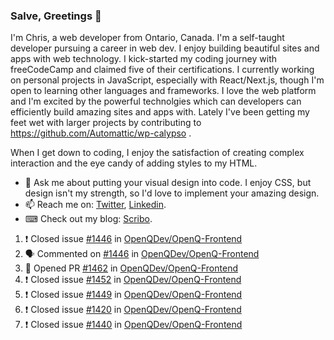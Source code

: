 ### Salve, Greetings 👋

I'm Chris, a web developer from Ontario, Canada. I'm a self-taught developer pursuing a career in web dev. I enjoy building beautiful sites and apps with web technology.
I kick-started my coding journey with freeCodeCamp and claimed five of their certifications.  I currently working on personal projects in JavaScript, especially with React/Next.js, though I'm open to learning other languages and frameworks. I love the web platform and I'm excited by the powerful technolgies which can developers can efficiently build amazing sites and apps with. Lately I've been getting my feet wet with larger projects by contributing to https://github.com/Automattic/wp-calypso .

When I get down to coding, I enjoy the satisfaction of creating complex interaction and the eye candy of adding styles to my HTML. 

- 💬 Ask me about putting your visual design into code. I enjoy CSS, but design isn't my strength, so I'd love to implement your amazing design.
- 📫 Reach me on: [Twitter](https://twitter.com/Christo28120856), [Linkedin](https://www.linkedin.com/in/christopher-stevers-07b9a5204/).
- ⌨ Check out my blog: [Scribo](https://christopherstevers.cf).
<!--
**Christopher-Stevers/Christopher-Stevers** is a ✨ _special_ ✨ repository because its `README.md` (this file) appears on your GitHub profile.

Here are some ideas to get you started:

- 🔭 I’m currently working on ...
- 🌱 I’m currently learning ...
- 👯 I’m looking to collaborate on ...
- 🤔 I’m looking for help with ...
- 😄 Pronouns: ...
- ⚡ Fun fact: ...
-->

<!--START_SECTION:activity-->
1. ❗️ Closed issue [#1446](https://github.com/OpenQDev/OpenQ-Frontend/issues/1446) in [OpenQDev/OpenQ-Frontend](https://github.com/OpenQDev/OpenQ-Frontend)
2. 🗣 Commented on [#1446](https://github.com/OpenQDev/OpenQ-Frontend/issues/1446) in [OpenQDev/OpenQ-Frontend](https://github.com/OpenQDev/OpenQ-Frontend)
3. 💪 Opened PR [#1462](https://github.com/OpenQDev/OpenQ-Frontend/pull/1462) in [OpenQDev/OpenQ-Frontend](https://github.com/OpenQDev/OpenQ-Frontend)
4. ❗️ Closed issue [#1452](https://github.com/OpenQDev/OpenQ-Frontend/issues/1452) in [OpenQDev/OpenQ-Frontend](https://github.com/OpenQDev/OpenQ-Frontend)
5. ❗️ Closed issue [#1449](https://github.com/OpenQDev/OpenQ-Frontend/issues/1449) in [OpenQDev/OpenQ-Frontend](https://github.com/OpenQDev/OpenQ-Frontend)
6. ❗️ Closed issue [#1420](https://github.com/OpenQDev/OpenQ-Frontend/issues/1420) in [OpenQDev/OpenQ-Frontend](https://github.com/OpenQDev/OpenQ-Frontend)
7. ❗️ Closed issue [#1440](https://github.com/OpenQDev/OpenQ-Frontend/issues/1440) in [OpenQDev/OpenQ-Frontend](https://github.com/OpenQDev/OpenQ-Frontend)
<!--END_SECTION:activity-->
